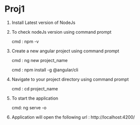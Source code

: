 # Proj1

1. Install Latest version of NodeJs
2. To check nodeJs version using command prompt 

     cmd : npm -v

3. Create a new angular project using command prompt         
   
    cmd : ng new project_name
  
    cmd : npm install -g @angular/cli
  
4. Navigate to your project directory using command prompt   

   cmd : cd project_name
   
5. To start the application 

   cmd: ng serve -o
   
   
6. Application will open the following url :  http://localhost:4200/
